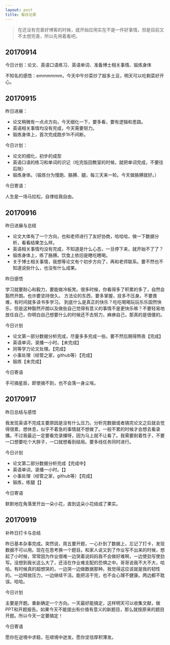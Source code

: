 ```yaml
---
layout: post
title: 每日记录
---
```


> 在还没有完善好博客的时候，就开始应用实在不是一件好事情，但是目前又不太想完善，所以先用着看吧。

## 20170914

今日计划：论文、英语口语练习、英语单词、准备博士相关事情、锻炼身体

不知名的感悟：emmmmmm，今天中午炒菜炒了超多土豆，明天可以吃剩菜好开心。

## 20170915

昨日进展：

* 论文稍微有一点点方向，今天细化一下，要多看，要有逻辑和思路。
* 英语相关事情均没有完成，今天需要努力。
* 锻炼身体上，首次完成跑步1h不间断。

今日计划：

* 论文的细化，初步的成型
* 英语口语的练习和单词的识记（吃完饭回教室的时候，就把单词完成，不要往后拖）
* 锻炼身体。（锻炼分为慢跑、胳膊、腿，每三天来一轮。今天做胳膊就好。）

今日寄语：

人生是一场马拉松，自律给我自由。

## 20170916

昨日进展与总结

* 论文大体有了一个方向，也和老师进行了友好协商，哈哈哈，做一下数据分析，看看结果怎么样。
* 英语相关事情均没有完成，不知道是什么心态，一旦停下来，就开始不了了？
* 锻炼身体上，练了胳膊。饮食上依旧是瞎吃瞎喝。
* 关于博士相关事情，我想等论文有个初步方向了，再和老师联系。要不然也不知道说些什么，也没有什么成果。

昨日感悟

学习就要耐心和毅力，要能做冷板凳。很多时候，你看得多了积累的多了，自然会豁然开朗。也许要坚持很久。
方法论的东西，要多掌握，技多不压身。不要畏难，有时间就多读书多学习。
到底什么是真正的快乐？吃吃喝喝玩玩乐乐固然快乐，但是这种豁然开朗以及做些自己觉得有意义的事情不是更快乐嘛？不要轻易地放任自己，你明白自己想要什么的时候还不去努力，麻痹自己，那真的是很傻的。

今日计划

* 论文第一部分数据分析完成，尽量多多完成一些。要不然后期得熬夜【完成】
* 英语单词，录播一小时。【未完成】
* 同等学力论文处理。【完成】
* 小事处理（经管之家，github等）【完成】
* 锻炼【未完成】

今日寄语

手可摘星辰，即使摘不到，也不会落一身尘埃。

## 20170917

昨日总结与感悟

我发现英语不完成主要原因是没有什么压力。分析完数据或者搞完论文之后就会觉得很累，想休息，似乎不着急的事情就不想做了。一般不累的时候才会想去看录播。不过我最近一定要看完录播呀，因为马上就不让看了。我需要耐着性子，不要一口想要吃个大胖子，一口就想看到结局。要多线任务同时进行。

今日计划

* 论文第二部分数据分析完成【完成中】
* 英语单词，录播一小时。【】
* 小事处理（经管之家，github等）【完成】
* 锻炼，练腿【】

今日寄语

默默地在角落里开出一朵小花，直到这朵小花结成了果实。

## 20170919

补昨日打卡与总结

昨日基本杂事完成。突然说，周五要开题，一心扑到了数据上，忘记了打卡，发现数据不可以用。现在在思考换一个题目。和家人说又到了作业写不出来的时候，想起了小时候，常常因为作业很难一边哭着说妈妈我不会做好难啊，一边使劲写使劲写。没想到我长这么大了，还活在作业难支配的恐惧之中。哥哥说我不大不大，哈哈。有时候真的超想哭的，一边哭一边做数据那种。我觉得这应该就是我的韧性的。一边释放压力，一边继续干活。能把活干完，也不会心理不健康。两边都不耽误。哈哈。

今日计划

主要是开题。重新确定一个方向。一天最好能搞定，这样明天可以收集文献，做PPT和开题报告。如果今天不能提出有价值有意义的新题目，那么就按原来的题目开题。所以今天一定要搞定！

今日寄语

愿你在逆境中求稳，在顺境中迸发。愿你坚信厚积薄发。
